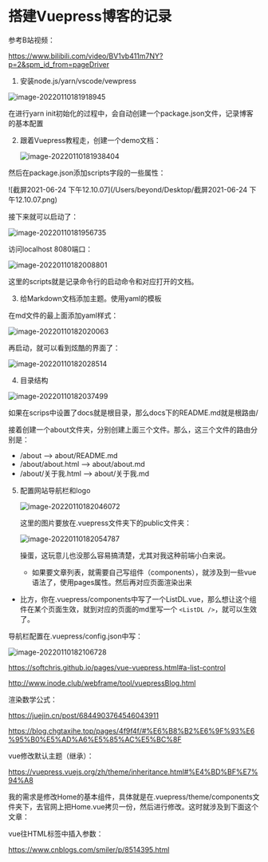 # 搭建Vuepress博客的记录



参考B站视频：

https://www.bilibili.com/video/BV1vb411m7NY?p=2&spm_id_from=pageDriver



1. 安装node.js/yarn/vscode/vewpress

![image-20220110181918945](https://gitee.com/beyond_guo/typora_pics/raw/master/typora/20220110181918.png)



在进行yarn init初始化的过程中，会自动创建一个package.json文件，记录博客的基本配置

2. 跟着Vuepress教程走，创建一个demo文档：

   ![image-20220110181938404](https://gitee.com/beyond_guo/typora_pics/raw/master/typora/20220110181938.png)

然后在package.json添加scripts字段的一些属性：

![截屏2021-06-24 下午12.10.07](/Users/beyond/Desktop/截屏2021-06-24 下午12.10.07.png)

接下来就可以启动了：

![image-20220110181956735](https://gitee.com/beyond_guo/typora_pics/raw/master/typora/20220110181956.png)

访问localhost 8080端口：

![image-20220110182008801](https://gitee.com/beyond_guo/typora_pics/raw/master/typora/20220110182008.png)



这里的scripts就是记录命令行的启动命令和对应打开的文档。



3. 给Markdown文档添加主题。使用yaml的模板

在md文件的最上面添加yaml样式：

![image-20220110182020063](https://gitee.com/beyond_guo/typora_pics/raw/master/typora/20220110182020.png)

再启动，就可以看到炫酷的界面了：

![image-20220110182028514](https://gitee.com/beyond_guo/typora_pics/raw/master/typora/20220110182028.png)

4. 目录结构

![image-20220110182037499](https://gitee.com/beyond_guo/typora_pics/raw/master/typora/20220110182037.png)

如果在scrips中设置了docs就是根目录，那么docs下的README.md就是根路由/

接着创建一个about文件夹，分别创建上面三个文件。那么，这三个文件的路由分别是：

- /about --> about/README.md
- /about/about.html --> about/about.md
- /about/关于我.html --> about/关于我.md



5. 配置网站导航栏和logo

   ![image-20220110182046072](https://gitee.com/beyond_guo/typora_pics/raw/master/typora/20220110182046.png)

   这里的图片要放在.vuepress文件夹下的public文件夹：

   ![image-20220110182054787](https://gitee.com/beyond_guo/typora_pics/raw/master/typora/20220110182054.png)

   

   

   操蛋，这玩意儿也没那么容易搞清楚，尤其对我这种前端小白来说。

   

   - 如果要文章列表，就需要自己写组件（components），就涉及到一些vue语法了，使用pages属性。然后再对应页面渲染出来
- 比方，你在.vuepress/components中写了一个ListDL.vue，那么想让这个组件在某个页面生效，就到对应的页面的md里写一个 `<ListDL />`，就可以生效了。
  

  

  

导航栏配置在.vuepress/config.json中写：

![image-20220110182106728](https://gitee.com/beyond_guo/typora_pics/raw/master/typora/20220110182106.png)

   





https://softchris.github.io/pages/vue-vuepress.html#a-list-control

http://www.inode.club/webframe/tool/vuepressBlog.html



渲染数学公式：

https://juejin.cn/post/6844903764546043911

https://blog.chgtaxihe.top/pages/4f9f4f/#%E6%B8%B2%E6%9F%93%E6%95%B0%E5%AD%A6%E5%85%AC%E5%BC%8F



vue修改默认主题（继承）：

https://vuepress.vuejs.org/zh/theme/inheritance.html#%E4%BD%BF%E7%94%A8

我的需求是修改Home的基本组件，具体就是在.vuepress/theme/components文件夹下，去官网上把Home.vue拷贝一份，然后进行修改。这时就涉及到下面这个文章：



vue往HTML标签中插入参数：

https://www.cnblogs.com/smiler/p/8514395.html

